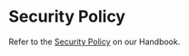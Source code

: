 # Security Policy

Refer to the [Security Policy](https://handbook.rocket.chat/departments-and-operations/security/security-policy) on our Handbook.
